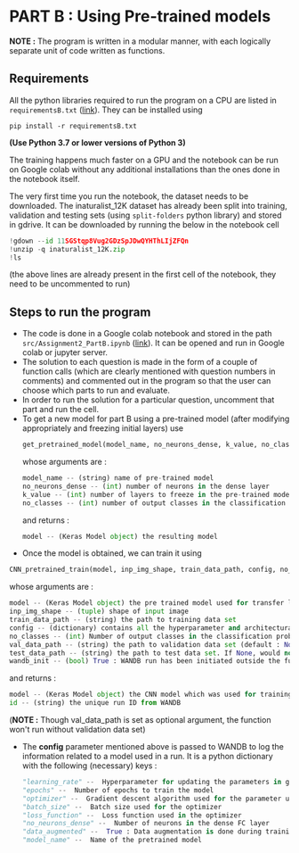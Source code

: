 # PART B : Using Pre-trained models

**NOTE :** The program is written in a modular manner, with each logically separate unit of code written as functions.  

## Requirements
All the python libraries required to run the program on a CPU are listed in `requirementsB.txt` ([link](requirementsB.txt)).
They can be installed using 
```shell
pip install -r requirementsB.txt
```
**(Use Python 3.7 or lower versions of Python 3)**

The training happens much faster on a GPU and the notebook can be run on Google colab without any additional installations than the ones done in the notebook itself.

The very first time you run the notebook, the dataset needs to be downloaded. The inaturalist_12K dataset has already been split into training, validation and testing sets (using `split-folders` python library) and stored in gdrive. It can be downloaded by running the below in the notebook cell 
```python
!gdown --id 11SGStqp8Vug2GDzSpJDwQYHThLIjZFQn
!unzip -q inaturalist_12K.zip
!ls
```
(the above lines are already present in the first cell of the notebook, they need to be uncommented to run)


## Steps to run the program
- The code is done in a Google colab notebook and stored in the path `src/Assignment2_PartB.ipynb` ([link](src/Assignment2_PartB.ipynb)). It can be opened and run in Google colab or jupyter server.
- The solution to each question is made in the form of a couple of function calls (which are clearly mentioned with question numbers in comments) and commented out in the program so that the user can choose which parts to run and evaluate.
- In order to run the solution for a particular question, uncomment that part and run the cell.
- To get a new model for part B using a pre-trained model (after modifying appropriately and freezing initial layers) use 
  ```python
  get_pretrained_model(model_name, no_neurons_dense, k_value, no_classes)
  ```
  whose arguments are :
  ```python
  model_name -- (string) name of pre-trained model
  no_neurons_dense -- (int) number of neurons in the dense layer
  k_value -- (int) number of layers to freeze in the pre-trained model
  no_classes -- (int) number of output classes in the classification problem (default : 10)
  ```
  and returns :
  ```python
  model -- (Keras Model object) the resulting model
  ```
- Once the model is obtained, we can train it using
```python
CNN_pretrained_train(model, inp_img_shape, train_data_path, config, no_classes, val_data_path, test_data_path, wandb_init)
```
whose arguments are :
  ```python
  model -- (Keras Model object) the pre trained model used for transfer learning
  inp_img_shape -- (tuple) shape of input image
  train_data_path -- (string) the path to training data set
  config -- (dictionary) contains all the hyperparameter and architectural configurations used for the model 
  no_classes -- (int) Number of output classes in the classification problem (default : 10)
  val_data_path -- (string) the path to validation data set (default : None)
  test_data_path -- (string) the path to test data set. If None, would not evaluate the model on test data set (default : None)
  wandb_init -- (bool) True : WANDB run has been initiated outside the function | False : WANDB run not initiated (default : True)
  ```
  and returns :
  ```python
  model -- (Keras Model object) the CNN model which was used for training and/or testing
  id -- (string) the unique run ID from WANDB
  ```
  (**NOTE :** Though val_data_path is set as optional argument, the function won't run without validation data set)
- The <b>config</b> parameter mentioned above is passed to WANDB to log the information related to a model used in a run. It is a python dictionary with the following (necessary) keys :
  ```python
  "learning_rate" --  Hyperparameter for updating the parameters in gradient descent
  "epochs" --  Number of epochs to train the model   
  "optimizer" --  Gradient descent algorithm used for the parameter updation
  "batch_size" --  Batch size used for the optimizer
  "loss_function" --  Loss function used in the optimizer
  "no_neurons_dense" --  Number of neurons in the dense FC layer
  "data_augmented" --  True : Data augmentation is done during training | False : No data augmentation done
  "model_name" --  Name of the pretrained model
  ```
